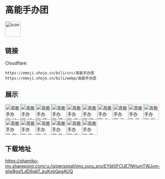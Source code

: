 # 高能手办团
<img src="https://emoji.shojo.cn/bili/src/高能手办团/icon.png" width="50" height="50" alt="icon">

## 链接
Cloudflare:
```
https://emoji.shojo.cn/bili/src/高能手办团
https://emoji.shojo.cn/bili/webp/高能手办团
```
## 展示
<img src="https://emoji.shojo.cn/bili/src/高能手办团/高能手办团-加油.png" width="50" height="50" alt="高能手办团-加油"><img src="https://emoji.shojo.cn/bili/src/高能手办团/高能手办团-好.png" width="50" height="50" alt="高能手办团-好"><img src="https://emoji.shojo.cn/bili/src/高能手办团/高能手办团-赞.png" width="50" height="50" alt="高能手办团-赞"><img src="https://emoji.shojo.cn/bili/src/高能手办团/高能手办团-摸头.png" width="50" height="50" alt="高能手办团-摸头"><img src="https://emoji.shojo.cn/bili/src/高能手办团/高能手办团-无奈.png" width="50" height="50" alt="高能手办团-无奈"><img src="https://emoji.shojo.cn/bili/src/高能手办团/高能手办团-可怜.png" width="50" height="50" alt="高能手办团-可怜"><img src="https://emoji.shojo.cn/bili/src/高能手办团/高能手办团-头疼.png" width="50" height="50" alt="高能手办团-头疼"><img src="https://emoji.shojo.cn/bili/src/高能手办团/高能手办团-元气满满.png" width="50" height="50" alt="高能手办团-元气满满"><img src="https://emoji.shojo.cn/bili/src/高能手办团/高能手办团-晚安.png" width="50" height="50" alt="高能手办团-晚安"><img src="https://emoji.shojo.cn/bili/src/高能手办团/高能手办团-叹气.png" width="50" height="50" alt="高能手办团-叹气"><img src="https://emoji.shojo.cn/bili/src/高能手办团/高能手办团-啊我死了.png" width="50" height="50" alt="高能手办团-啊我死了"><img src="https://emoji.shojo.cn/bili/src/高能手办团/高能手办团-抱大腿.png" width="50" height="50" alt="高能手办团-抱大腿"><img src="https://emoji.shojo.cn/bili/src/高能手办团/高能手办团-委屈.png" width="50" height="50" alt="高能手办团-委屈"><img src="https://emoji.shojo.cn/bili/src/高能手办团/高能手办团-我可以.png" width="50" height="50" alt="高能手办团-我可以"><img src="https://emoji.shojo.cn/bili/src/高能手办团/高能手办团-搞快点.png" width="50" height="50" alt="高能手办团-搞快点"><img src="https://emoji.shojo.cn/bili/src/高能手办团/高能手办团-最爱你了.png" width="50" height="50" alt="高能手办团-最爱你了">

## 下载地址

https://shamiko-my.sharepoint.com/:u:/g/personal/img_yuru_pro/EYbt0FCUE7NHumTWJvm-gIwBgsfLdD6pbT_kuKxpQegAUQ